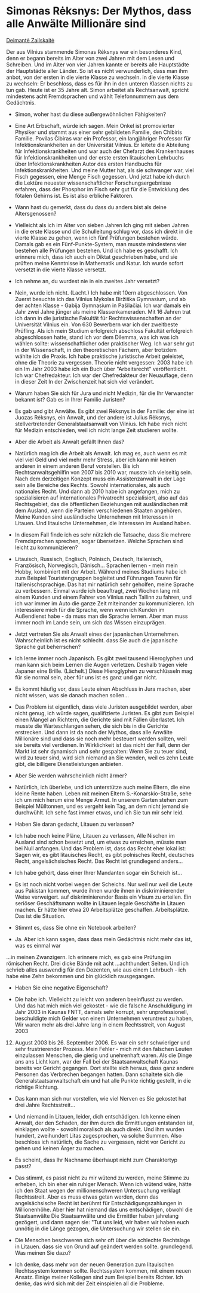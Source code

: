 # Simonas Rėksnys: Der Mythos, dass alle Anwälte Millionäre sind

[Deimantė Zailskaitė](https://www.respublika.lt/uploads/documents/bj_03_15a.pdf)

Der aus Vilnius stammende Simonas Rėksnys war ein besonderes Kind, denn er begann bereits im Alter von zwei Jahren mit dem Lesen und Schreiben. Und im Alter von vier Jahren kannte er bereits alle Hauptstädte der
Hauptstädte aller Länder. So ist es nicht verwunderlich, dass man ihm anbot, von der ersten in die vierte Klasse zu wechseln.
in die vierte Klasse zu wechseln: Er beschloss, dass es für ihn in den unteren Klassen nichts zu tun gab. Heute ist er 35 Jahre alt.
Simon arbeitet als Rechtsanwalt, spricht mindestens acht Fremdsprachen und
wählt Telefonnummern aus dem Gedächtnis.

- Simon, woher hast du diese
außergewöhnlichen Fähigkeiten?

- Eine Art Erbschaft, würde ich sagen.
Mein Onkel ist promovierter Physiker und stammt aus einer sehr gebildeten Familie, den Chibiris
Familie. Povilas Čibiras war ein Professor, ein langjähriger Professor für Infektionskrankheiten an der Universität Vilnius.
Er leitete die Abteilung für Infektionskrankheiten und war auch der
Chefarzt des Krankenhauses für Infektionskrankheiten und der erste
ersten litauischen Lehrbuchs über Infektionskrankheiten
Autor des ersten Handbuchs für Infektionskrankheiten. Und meine Mutter hat, als sie schwanger war, viel Fisch gegessen,
eine Menge Fisch gegessen. Und jetzt
habe ich durch die Lektüre neuester wissenschaftlicher Forschungsergebnisse erfahren, dass der Phosphor im Fisch sehr gut für die Entwicklung des fötalen Gehirns ist. Es ist also
erbliche Faktoren.

- Wann hast du gemerkt, dass du
dass du anders bist als deine Altersgenossen?

- Vielleicht als ich im Alter von sieben Jahren
Ich ging mit sieben Jahren in die erste Klasse und die Schulleitung schlug vor, dass ich
direkt in die vierte Klasse zu gehen, wenn ich
fünf Prüfungen bestehen würde. Damals
gab es ein Fünf-Punkte-System, man musste
mindestens vier bestehen
alle Prüfungen bestehen. Und ich habe es geschafft.
Ich erinnere mich, dass ich auch ein Diktat geschrieben habe, und sie prüften meine Kenntnisse in Mathematik und Natur. Ich wurde sofort versetzt
in die vierte Klasse versetzt.

- Ich nehme an, du wurdest nie in ein zweites Jahr versetzt?

- Nein, wurde ich nicht. (Lacht.)
Ich habe mit 10ern abgeschlossen. Von
Zuerst besuchte ich das Vilnius Mykolas
Biržiška Gymnasium, und ab der achten Klasse - Gabija Gymnasium
in Pašilačiai. Ich war damals ein Jahr
zwei Jahre jünger als meine Klassenkameraden.
Mit 16 Jahren trat ich dann in die juristische
Fakultät für Rechtswissenschaften an der Universität Vilnius ein. Von
630 Bewerbern war ich der zweitbeste Prüfling. Als ich mein Studium erfolgreich abschloss
Fakultät erfolgreich abgeschlossen hatte, stand ich vor dem Dilemma, was ich
was ich wählen sollte: wissenschaftlicher oder praktischer
Weg. Ich war sehr gut in der Wissenschaft, in den theoretischen Fächern, aber trotzdem
wählte ich die Praxis. Ich habe praktische juristische Arbeit geleistet, ohne die Theorie zu vergessen.
Theorie nicht vergessen: 2003 habe ich ein
Im Jahr 2003 habe ich ein Buch über "Arbeitsrecht" veröffentlicht. Ich war Chefredakteur. Ich war der Chefredakteur der Neuauflage, denn in dieser Zeit
In der Zwischenzeit hat sich viel verändert.

- Warum haben Sie sich für
Jura und nicht Medizin, für die Ihr Verwandter bekannt ist? Gab es in Ihrer Familie Juristen?

- Es gab und gibt Anwälte. Es gibt zwei Rėksnys in der Familie: der eine ist Juozas Rėksnys, ein Anwalt, und der andere ist
Julius Rėksnys, stellvertretender Generalstaatsanwalt von Vilnius. Ich habe mich nicht für Medizin entschieden, weil ich nicht
lange Zeit studieren wollte.

- Aber die Arbeit als Anwalt
gefällt Ihnen das?

- Natürlich mag ich die Arbeit als Anwalt.
Ich mag es, auch wenn es mit viel
viel Geld und viel mehr
mehr Stress, aber ich kann mir keinen anderen
in einem anderen Beruf vorstellen. Bis ich
Rechtsanwaltsgehilfin von 2007 bis
2010 war, musste ich vielseitig sein. Nach dem derzeitigen Konzept
muss ein Assistenzanwalt in der Lage sein
alle Bereiche des Rechts. Sowohl internationales,
als auch nationales Recht. Und dann ab
2010 habe ich angefangen, mich zu spezialisieren
auf internationales Privatrecht spezialisiert, also auf das Rechtsgebiet, das die öffentlichen Beziehungen mit ausländischen
mit dem Ausland, wenn die Parteien verschiedenen Staaten angehören. Meine Kunden sind ausländische Unternehmen mit Interessen in Litauen. Und litauische Unternehmen,
die Interessen im Ausland haben.

- In diesem Fall finde ich es sehr nützlich
die Tatsache, dass Sie mehrere Fremdsprachen sprechen, sogar übersetzen. Welche Sprachen sind leicht zu
kommunizieren?

- Litauisch, Russisch, Englisch, Polnisch,
Deutsch, Italienisch, Französisch, Norwegisch, Dänisch... Sprachen lernen - mein
mein Hobby, kombiniert mit der Arbeit.
Während meines Studiums habe ich zum Beispiel
Touristengruppen begleitet und Führungen
Touren für Italienischsprachige. Das hat mir natürlich sehr geholfen, meine Sprache zu verbessern.
Einmal wurde ich beauftragt, zwei Wochen lang mit einem Kunden und einem Fahrer von Vilnius nach Tallinn zu fahren, und ich war immer im Auto
die ganze Zeit miteinander zu kommunizieren. Ich interessiere mich für die Sprache, wenn
wenn ich Kunden im Außendienst habe -
da muss man die Sprache lernen. Aber
man muss immer noch im Lande sein,
um sich das Wissen einzuprägen.

- Jetzt vertreten Sie als Anwalt eines der japanischen
Unternehmen. Wahrscheinlich ist es nicht schlecht.
dass Sie auch die japanische Sprache gut beherrschen?

- Ich lerne immer noch Japanisch. Es gibt zwei
tausend Hieroglyphen und man kann sich beim Lernen die Augen verletzen. Deshalb tragen viele Japaner eine Brille.
(Lächelt.) Diese Hieroglyphen zu verschlüsseln
mag für sie normal sein, aber für uns ist es
ganz und gar nicht.

- Es kommt häufig vor, dass Leute einen Abschluss in Jura machen, aber nicht wissen, was sie danach machen sollen...

- Das Problem ist eigentlich, dass
viele Juristen ausgebildet werden, aber nicht genug, ich würde sagen, qualifizierte Juristen. Es gibt zum Beispiel einen Mangel an Richtern,
die Gerichte sind mit Fällen überlastet. Ich musste
die Warteschlangen sehen, die sich bis in die Gerichte erstrecken. Und dann ist da noch der Mythos, dass alle Anwälte Millionäre sind und dass sie
noch mehr besteuert werden sollten, weil
sie bereits viel verdienen. In Wirklichkeit
ist das nicht der Fall, denn der Markt ist sehr dynamisch und sehr gespalten: Wenn Sie zu teuer sind, wird
zu teuer sind, wird sich niemand an Sie wenden,
weil es zehn Leute gibt, die billigere Dienstleistungen anbieten.

- Aber Sie werden wahrscheinlich nicht ärmer?

- Natürlich, ich überlebe, und ich unterstütze auch meine Eltern, die eine kleine Rente haben. Leben mit meinen Eltern
S.-Konarskio-Straße, sehe ich um mich herum
eine Menge Armut. In unserem Garten stehen zum Beispiel Mülltonnen, und es vergeht kein Tag, an dem nicht jemand sie durchwühlt.
Ich sehe fast immer etwas, und ich
Sie tun mir sehr leid.

- Haben Sie daran gedacht, Litauen zu verlassen?

- Ich habe noch keine Pläne, Litauen zu verlassen,
Alle Nischen im Ausland sind schon besetzt und,
um etwas zu erreichen, müsste man bei Null anfangen. Und das Problem ist, dass
das Recht eher lokal ist:
Sagen wir, es gibt litauisches Recht, es gibt
polnisches Recht, deutsches Recht, angelsächsisches Recht.
Das Recht ist grundlegend anders...

- Ich habe gehört, dass einer Ihrer Mandanten sogar ein Scheich ist...

- Es ist noch nicht vorbei wegen der Scheichs. Nur weil
nur weil die Leute aus Pakistan kommen, wurde ihnen
wurde ihnen in diskriminierender Weise verweigert.
auf diskriminierender Basis ein Visum zu erteilen. Ein seriöser Geschäftsmann wollte in Litauen legale
Geschäfte in Litauen machen.
Er hätte hier etwa 20 Arbeitsplätze geschaffen.
Arbeitsplätze. Das ist die Situation.

- Stimmt es, dass Sie ohne ein Notebook arbeiten?

- Ja. Aber ich kann sagen, dass
dass mein Gedächtnis nicht mehr das ist, was es einmal war

...in meinen Zwanzigern. Ich erinnere mich,
es gab eine Prüfung im römischen Recht.
Drei dicke Bände mit acht
...achthundert Seiten. Und ich schrieb alles auswendig für den Dozenten, wie aus einem
Lehrbuch - ich habe eine Zehn bekommen und bin glücklich rausgegangen.

- Haben Sie eine negative Eigenschaft?

- Die habe ich. Vielleicht zu leicht
von anderen beeinflusst zu werden. Und das hat mich
mich viel gekostet - wie die falsche Anschuldigung im Jahr 2003 in Kaunas
FNTT, damals sehr korrupt,
sehr unprofessionell, beschuldigte mich
Gelder von einem Unternehmen veruntreut zu haben,
Wir waren mehr als drei Jahre lang in einem Rechtsstreit, von August 2003
12. August 2003 bis 26. September 2006.
Es war ein sehr schwieriger und sehr frustrierender Prozess. Mein Fehler -
mich mit den falschen Leuten einzulassen
Menschen, die gierig und
unehrenhaft waren. Als die Dinge ans
ans Licht kam, war der Fall bei der Staatsanwaltschaft Kaunas
bereits vor Gericht gegangen. Dort
stellte sich heraus, dass ganz andere Personen das Verbrechen begangen hatten. Dann
schaltete sich die Generalstaatsanwaltschaft ein
und hat alle Punkte richtig gestellt,
in die richtige Richtung.

- Das kann man sich nur vorstellen,
wie viel Nerven es Sie gekostet hat
drei Jahre Rechtsstreit...

- Und niemand in Litauen, leider,
dich entschädigen. Ich kenne einen
Anwalt, der den Schaden, der ihm durch die Ermittlungen entstanden ist, einklagen wollte -
sowohl moralisch als auch direkt. Und
ihm wurden hundert, zweihundert Litas zugesprochen, va
solche Summen. Also beschloss ich natürlich, die Sache zu vergessen, nicht vor Gericht zu gehen und
keinen Ärger zu machen.

- Es scheint, dass Ihr Nachname überhaupt nicht zum Charaktertyp passt?

- Das stimmt, es passt nicht zu mir
wütend zu werden, meine Stimme zu erheben, ich bin eher ein ruhiger Mensch. Wenn ich wütend wäre,
hätte ich den Staat wegen der millionenschweren Untersuchung verklagt
Rechtsstreit. Aber es muss etwas getan werden, denn das angelsächsische Recht
ist berühmt für Entschädigungszahlungen in Millionenhöhe. Aber hier hat niemand das
uns entschädigen, obwohl die Staatsanwälte
Die Staatsanwälte und die Ermittler haben jahrelang gezögert,
und dann sagen sie: "Tut uns leid, wir haben
wir haben euch unnötig in die Länge gezogen, die Untersuchung
wir stellen sie ein.

- Die Menschen beschweren sich sehr oft über die schlechte Rechtslage in Litauen.
dass sie von Grund auf geändert werden sollte.
grundlegend. Was meinen Sie dazu?

- Ich denke, dass mehr von der neuen Generation zum litauischen Rechtssystem kommen sollte.
Rechtssystem kommen, mit einem neuen Ansatz. Einige meiner Kollegen sind zum Beispiel bereits Richter.
Ich denke, das wird sich mit der Zeit einspielen
all die Probleme.
